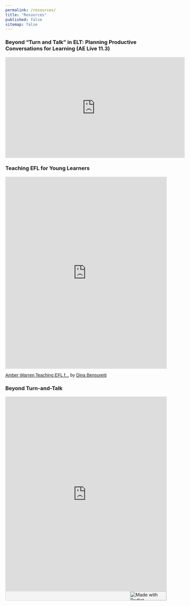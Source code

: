 ```yaml
---
permalink: /resources/
title: "Resources"
published: false
sitemap: false
---
```


### Beyond “Turn and Talk” in ELT: Planning Productive Conversations for Learning (AE Live 11.3)

<iframe width="560" height="315" src="https://www.youtube.com/embed/UVyvHKHjstU" title="YouTube video player" frameborder="0" allow="accelerometer; autoplay; clipboard-write; encrypted-media; gyroscope; picture-in-picture" allowfullscreen></iframe>

### Teaching EFL for Young Learners

<iframe class="scribd_iframe_embed" title="Amber Warren Teaching EFL for Young Learners" src="https://www.scribd.com/embeds/501569563/content?start_page=1&view_mode=scroll&access_key=key-XXRy020bW6asVeUUhCs8" tabindex="0" data-auto-height="true" data-aspect-ratio="1.7790927021696252" scrolling="no" width="100%" height="600" frameborder="0"></iframe><p  style="   margin: 12px auto 6px auto;   font-family: Helvetica,Arial,Sans-serif;   font-style: normal;   font-variant: normal;   font-weight: normal;   font-size: 14px;   line-height: normal;   font-size-adjust: none;   font-stretch: normal;   -x-system-font: none;   display: block;"   ><a title="View Amber Warren Teaching EFL for Young Learners on Scribd" href="https://www.scribd.com/document/501569563/Amber-Warren-Teaching-EFL-for-Young-Learners#from_embed"  style="text-decoration: underline;">Amber Warren Teaching EFL f...</a> by <a title="View Dina Bensureiti's profile on Scribd" href="https://www.scribd.com/user/506408255/Dina-Bensureiti#from_embed"  style="text-decoration: underline;">Dina Bensureiti</a></p>

### Beyond Turn-and-Talk

<div class="padlet-embed" style="border:1px solid rgba(0,0,0,0.1);border-radius:2px;box-sizing:border-box;overflow:hidden;position:relative;width:100%;background:#F4F4F4"><p style="padding:0;margin:0"><iframe src="https://padlet.com/embed/vvx5t9yphphkqe4g" frameborder="0" allow="camera;microphone;geolocation" style="width:100%;height:608px;display:block;padding:0;margin:0"></iframe></p><div style="display:flex;align-items:center;justify-content:end;margin:0;height:28px"><a href="https://padlet.com?ref=embed" style="display:block;flex-grow:0;margin:0;border:none;padding:0;text-decoration:none" target="_blank"><div style="display:flex;align-items:center;"><img src="https://padlet.net/embeds/made_with_padlet_2022.png" width="114" height="28" style="padding:0;margin:0;background:0 0;border:none;box-shadow:none" alt="Made with Padlet"></div></a></div></div>
